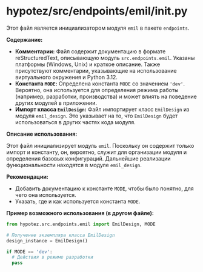 # hypotez/src/endpoints/emil/__init__.py

Этот файл является инициализатором модуля `emil` в пакете `endpoints`.

**Содержание:**

* **Комментарии:** Файл содержит документацию в формате reStructuredText, описывающую модуль `src.endpoints.emil`. Указаны платформы (Windows, Unix) и краткое описание.  Также присутствуют комментарии, указывающие на использование виртуального окружения и Python 3.12.
* **Константа `MODE`:** Определена константа `MODE` со значением `'dev'`. Вероятно, она используется для определения режима работы (например, разработки, производства) и может влиять на поведение других модулей в приложении.
* **Импорт класса `EmilDesign`:** Файл импортирует класс `EmilDesign` из модуля `emil_design`.  Это указывает на то, что `EmilDesign` будет использоваться в других частях кода модуля.

**Описание использования:**

Этот файл инициализирует модуль `emil`.  Поскольку он содержит только импорт и константу, он, вероятно, служит для организации модуля и определения базовых конфигураций.  Дальнейшие реализации функциональности находятся в модуле `emil_design`.

**Рекомендации:**

* Добавить документацию к константе `MODE`, чтобы было понятно, для чего она используется.
* Указать, где и как используется константа `MODE`.

**Пример возможного использования (в другом файле):**

```python
from hypotez.src.endpoints.emil import EmilDesign, MODE

# Получение экземпляра класса EmilDesign
design_instance = EmilDesign()

if MODE == 'dev':
  # Действия в режиме разработки
  pass
```
